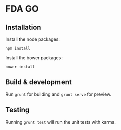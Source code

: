 ![<Concept Plus>](./images/cp-full-logo-colored-315x53.png)

# FDA GO



## Installation

Install the node packages:

```
npm install
```
Install the bower packages:

```
bower install
```

## Build & development

Run `grunt` for building and `grunt serve` for preview.

## Testing

Running `grunt test` will run the unit tests with karma.

